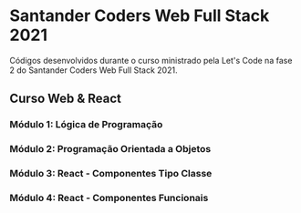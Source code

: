 # Santander Coders Web Full Stack 2021

Códigos desenvolvidos durante o curso ministrado pela Let's Code na fase 2 do Santander Coders Web Full Stack 2021.

## Curso Web & React

### Módulo 1: Lógica de Programação

### Módulo 2: Programação Orientada a Objetos

### Módulo 3: React - Componentes Tipo Classe

### Módulo 4: React - Componentes Funcionais